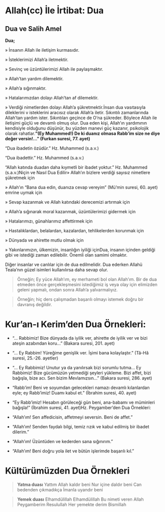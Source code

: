 # Allah(cc) İle İrtibat: Dua

<!--
*   [Kavramlar](Kavramlar)
    *   [Rahman](Rahman)
    *   [Rahim](Rahim)
    *   [Kadir](Kadir)
    *   [İlim](İlim)
    *   [Samet](Samet)
    *   [İhlas](İhlas)
-->   

## Dua ve Salih Amel


**Dua;**

» İnsanın Allah ile iletişim kurmasıdır.

» İsteklerimizi Allah’a iletmektir.

» Sevinç ve üzüntülerimizi Allah ile paylaşmaktır.

» Allah’tan yardım dilemektir.

» Allah’a sığınmaktır.

» Hatalarımızdan dolayı Allah’tan af dilemektir.

» Verdiği nimetlerden dolayı Allah’a şükretmektir.İnsan dua vasıtasıyla dileklerini v
isteklerini aracısız olarak Allah’a iletir. Sıkıntılı zamanlarında Allah’tan yardım ister. 
Sıkıntıları geçince de O’na şükreder. Böylece Allah ile iletişimi güçlü ve devamlı olmuş olur. 
Dua eden kişi, Allah’ın yardımının kendisiyle olduğunu düşünür, bu yüzden manevi güç kazanır,
psikolojik olarak rahatlar.**”(Ey Muhammed!) De ki duanız olmasa Rabb’im size ne diye değer versin!…” (Furkan suresi, 77. ayet)**

“Dua ibadetin özüdür.” Hz. Muhammed (s.a.v.)

“Dua ibadettir.” Hz. Muhammed (s.a.v.)

“Allah katında duadan daha kıymetli bir ibadet yoktur.” Hz. Muhammed (s.a.v.)Niçin ve Nasıl Dua Edilir» Allah’ın bizlere verdiği sayısız nimetlere şükretmek için

» Allah’ın “Bana dua edin, duanıza cevap vereyim” (Mü’min suresi, 60. ayet) emrine uymak için

» Sevap kazanmak ve Allah katındaki derecemizi artırmak için

» Allah’a sığınarak moral kazanmak, üzüntülerimizi gidermek için

» Hatalarımızı, günahlarımız affettirmek için

» Hastalıklardan, belalardan, kazalardan, tehlikelerden korunmak için

» Dünyada ve ahirette mutlu olmak için

» Yakınlarımızın, ülkemizin, insanlığın iyiliği içinDua, insanın içinden geldiği gibi ve istediği zaman edilebilir. 
Önemli olan samimi olmaktır. 

Diğer insanlar ve canlılar için de dua edilmelidir. 
Dua ederken Allahü Teala’nın güzel isimleri kullanılırsa daha sevap olur. 
> Örneğin; Ey yüce Allah’ım, ey merhameti bol olan Allah’ım. Bir de dua etmeden önce gerçekleşmesini istediğimiz iş veya olay için elimizden geleni yapmalı, ondan sonra Allah’a yalvarmalıyız. 

> Örneğin; hiç ders çalışmadan başarılı olmayı istemek doğru bir davranış değildir.

# Kur’an-ı Kerim’den Dua Örnekleri:

- “… Rabbimiz! Bize dünyada da iyilik ver, ahirette de iyilik ver ve bizi ateşin azabından koru…” (Bakara suresi, 201. ayet)

- “… Ey Rabbim! Yüreğime genişlik ver. İşimi bana kolaylaştır.” (Tâ-Hâ suresi, 25.-26. ayetler)
  
- “… Ey Rabbimiz! Unutur ya da yanılırsak bizi sorumlu tutma… Ey Rabbimiz! Bize gücümüzün yetmediği şeyleri yükleme. Bizi affet, bizi bağışla, bize acı. Sen bizim Mevlamızsın…” (Bakara suresi, 286. ayet)

- “Rabb’im! Beni ve soyumdan gelecekleri namazı devamlı kılanlardan eyle; ey Rabb’imiz! Duamı kabul et.” (İbrahim suresi, 40. ayet)

- “Ey Rabb’imiz! Hesabın görüleceği gün beni, ana-babamı ve müminleri bağışla!” (İbrahim suresi, 41. ayet)Hz. Peygamber’den Dua Örnekleri:

- “Allah’ım! Sen affedicisin, affetmeyi seversin. Beni de affet.”

- “Allah’ım! Senden faydalı bilgi, temiz rızık ve kabul edilmiş bir ibadet dilerim.”

- “Allah’ım! Üzüntüden ve kederden sana sığınırım.”

- “Allah’ım! Beni doğru yola ilet ve bütün işlerimde başarılı kıl.”
  
# Kültürümüzden Dua Örnekleri 
  
> **Yatma duası**
Yattım Allah kaldır beni
Nur içine daldır beni
Can bedenden çıkmadıkça
İmanla uyandır beni
  
> **Yemek duası**
Elhamdülillah Elhamdülillah
Bu nimeti veren Allah
Peygamberim Resulullah
Her yemekte derim Bismillah
